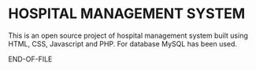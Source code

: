 # HOSPITAL MANAGEMENT SYSTEM

This is an open source project of hospital management system built using HTML, CSS, Javascript and PHP. For database MySQL has been used.






END-OF-FILE
